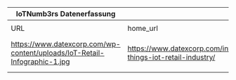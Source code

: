 |IoTNumb3rs Datenerfassung|||||||||||
| ---- | ---- | ---- | ---- | ---- | ---- | ---- | ---- | ---- | ---- | ---- |
||||||||||||
|URL|home_url|filename|device_class|device_count|market_class|market_volume|prognosis_year|publication_year|authorship_class|Dropbox folder|
|https://www.datexcorp.com/wp-content/uploads/IoT-Retail-Infographic-1.jpg|https://www.datexcorp.com/internet-things-iot-retail-industry/|file1_IoT-Retail-Infographic-1.jpg||||||||JinlinHolic/20181230-1500|
